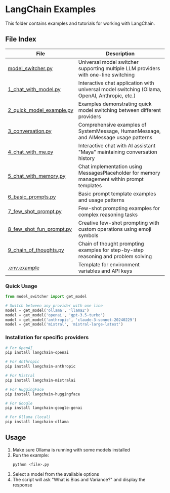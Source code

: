 # LangChain Examples

This folder contains examples and tutorials for working with LangChain.

## File Index

| File                                           | Description                                                                                                                                                        |
| ---------------------------------------------- | ------------------------------------------------------------------------------------------------------------------------------------------------------------------ |
| [model_switcher.py](./model_switcher.py) | Universal model switcher supporting multiple LLM providers with one-line switching |
| [1_chat_with_model.py](./1_chat_with_model.py) | Interactive chat application with universal model switching (Ollama, OpenAI, Anthropic, etc.) |
| [2_quick_model_example.py](./2_quick_model_example.py) | Examples demonstrating quick model switching between different providers |
| [3_conversation.py](./3_conversation.py) | Comprehensive examples of SystemMessage, HumanMessage, and AIMessage usage patterns |
| [4_chat_with_me.py](./4_chat_with_me.py) | Interactive chat with AI assistant "Maya" maintaining conversation history |
| [5_chat_with_memory.py](./5_chat_with_memory.py) | Chat implementation using MessagesPlaceholder for memory management within prompt templates |
| [6_basic_prompts.py](./6_basic_prompts.py) | Basic prompt template examples and usage patterns |
| [7_few_shot_prompt.py](./7_few_shot_prompt.py) | Few-shot prompting examples for complex reasoning tasks |
| [8_few_shot_fun_prompt.py](./8_few_shot_fun_prompt.py) | Creative few-shot prompting with custom operations using emoji symbols |
| [9_chain_of_thoughts.py](./9_chain_of_thoughts.py) | Chain of thought prompting examples for step-by-step reasoning and problem solving |
| [.env.example](./.env.example) | Template for environment variables and API keys |

### Quick Usage

```python
from model_switcher import get_model

# Switch between any provider with one line
model = get_model('ollama', 'llama2')
model = get_model('openai', 'gpt-3.5-turbo')
model = get_model('anthropic', 'claude-3-sonnet-20240229')
model = get_model('mistral', 'mistral-large-latest')
```

### Installation for specific providers

```bash
# For OpenAI
pip install langchain-openai

# For Anthropic  
pip install langchain-anthropic

# For Mistral
pip install langchain-mistralai

# For HuggingFace
pip install langchain-huggingface

# For Google
pip install langchain-google-genai

# For Ollama (local)
pip install langchain-ollama
```

## Usage

1. Make sure Ollama is running with some models installed
2. Run the example:
   ```bash
   python <file>.py
   ```
3. Select a model from the available options
4. The script will ask "What is Bias and Variance?" and display the response
